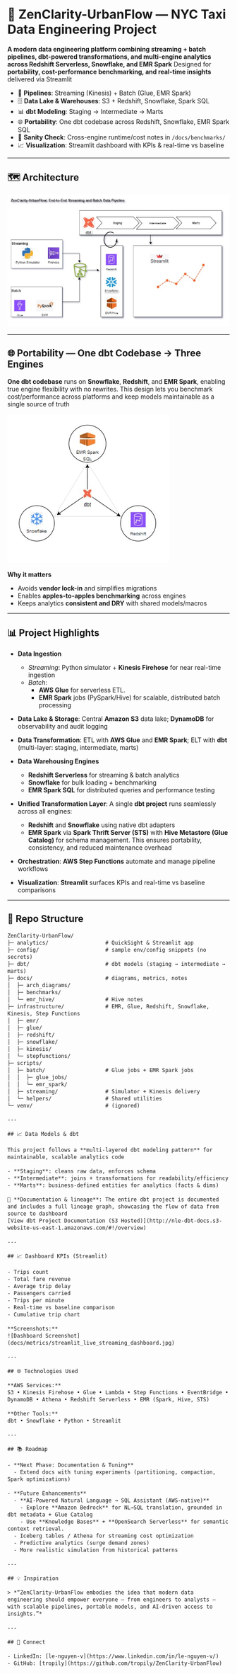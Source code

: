 # 🌆 ZenClarity-UrbanFlow — NYC Taxi Data Engineering Project

**A modern data engineering platform combining streaming + batch pipelines, dbt-powered transformations, and multi-engine analytics across Redshift Serverless, Snowflake, and EMR Spark**
Designed for **portability, cost-performance benchmarking, and real-time insights** delivered via Streamlit

- 🚖 **Pipelines**: Streaming (Kinesis) + Batch (Glue, EMR Spark)
- 🗄️ **Data Lake & Warehouses**: S3 + Redshift, Snowflake, Spark SQL
- 📊 **dbt Modeling**: Staging → Intermediate → Marts
- 🌐 **Portability**: One dbt codebase across Redshift, Snowflake, EMR Spark SQL
- 🧪 **Sanity Check**: Cross-engine runtime/cost notes in `/docs/benchmarks/`
- 📈 **Visualization**: Streamlit dashboard with KPIs & real-time vs baseline

---

## 🗺️ Architecture

![Architecture Diagram](docs/arch_diagrams/ZenClarity-UrbanFlow_architecture.jpg)

---

## 🌐 Portability — One dbt Codebase → Three Engines

**One dbt codebase** runs on **Snowflake**, **Redshift**, and **EMR Spark**, enabling true engine flexibility with no rewrites. This design lets you benchmark cost/performance across platforms and keep models maintainable as a single source of truth

![Portability Overview](docs/arch_diagrams/portability_overview.jpg)

**Why it matters**
- Avoids **vendor lock-in** and simplifies migrations
- Enables **apples-to-apples benchmarking** across engines
- Keeps analytics **consistent and DRY** with shared models/macros

---

## 📊 Project Highlights

- **Data Ingestion**
  - *Streaming*: Python simulator + **Kinesis Firehose** for near real-time ingestion
  - *Batch*:
    - **AWS Glue** for serverless ETL.
    - **EMR Spark** jobs (PySpark/Hive) for scalable, distributed batch processing

- **Data Lake & Storage**: Central **Amazon S3** data lake; **DynamoDB** for observability and audit logging

- **Data Transformation**: ETL with **AWS Glue** and **EMR Spark**; ELT with **dbt** (multi-layer: staging, intermediate, marts)

- **Data Warehousing Engines**
  - **Redshift Serverless** for streaming & batch analytics
  - **Snowflake** for bulk loading + benchmarking
  - **EMR Spark SQL** for distributed queries and performance testing

- **Unified Transformation Layer**: A single **dbt project** runs seamlessly across all engines:
  - **Redshift** and **Snowflake** using native dbt adapters
  - **EMR Spark** via **Spark Thrift Server (STS)** with **Hive Metastore (Glue Catalog)** for schema management.
  This ensures portability, consistency, and reduced maintenance overhead

- **Orchestration**: **AWS Step Functions** automate and manage pipeline workflows

- **Visualization**: **Streamlit** surfaces KPIs and real-time vs baseline comparisons

---

## 📂 Repo Structure


```text
ZenClarity-UrbanFlow/
├─ analytics/                  # QuickSight & Streamlit app
├─ config/                     # sample env/config snippets (no secrets)
├─ dbt/                        # dbt models (staging → intermediate → marts)
├─ docs/                       # diagrams, metrics, notes
│  ├─ arch_diagrams/
│  ├─ benchmarks/
│  └─ emr_hive/                # Hive notes
├─ infrastructure/             # EMR, Glue, Redshift, Snowflake, Kinesis, Step Functions
│  ├─ emr/
│  ├─ glue/
│  ├─ redshift/
│  ├─ snowflake/
│  ├─ kinesis/
│  └─ stepfunctions/
├─ scripts/
│  ├─ batch/                   # Glue jobs + EMR Spark jobs
│  │  ├─ glue_jobs/
│  │  └─ emr_spark/
│  ├─ streaming/               # Simulator + Kinesis delivery
│  └─ helpers/                 # Shared utilities
└─ venv/                       # (ignored)

---

## 📈 Data Models & dbt

This project follows a **multi-layered dbt modeling pattern** for maintainable, scalable analytics code

- **Staging**: cleans raw data, enforces schema
- **Intermediate**: joins + transformations for readability/efficiency
- **Marts**: business-defined entities for analytics (facts & dims)

📑 **Documentation & lineage**: The entire dbt project is documented and includes a full lineage graph, showcasing the flow of data from source to dashboard
[View dbt Project Documentation (S3 Hosted)](http://nle-dbt-docs.s3-website-us-east-1.amazonaws.com/#!/overview)

---

## 📈 Dashboard KPIs (Streamlit)

- Trips count
- Total fare revenue
- Average trip delay
- Passengers carried
- Trips per minute
- Real-time vs baseline comparison
- Cumulative trip chart

**Screenshots:**
![Dashboard Screenshot](docs/metrics/streamlit_live_streaming_dashboard.jpg)

---

## 🌐 Technologies Used

**AWS Services:**
S3 • Kinesis Firehose • Glue • Lambda • Step Functions • EventBridge • DynamoDB • Athena • Redshift Serverless • EMR (Spark, Hive, STS)

**Other Tools:**
dbt • Snowflake • Python • Streamlit

---

## 📚 Roadmap

- **Next Phase: Documentation & Tuning**
  - Extend docs with tuning experiments (partitioning, compaction, Spark optimizations)

- **Future Enhancements**
  - **AI-Powered Natural Language → SQL Assistant (AWS-native)**
    - Explore **Amazon Bedrock** for NL→SQL translation, grounded in dbt metadata + Glue Catalog
    - Use **Knowledge Bases** + **OpenSearch Serverless** for semantic context retrieval.
  - Iceberg tables / Athena for streaming cost optimization
  - Predictive analytics (surge demand zones)
  - More realistic simulation from historical patterns

---

## 💡 Inspiration

> *“ZenClarity-UrbanFlow embodies the idea that modern data engineering should empower everyone — from engineers to analysts — with scalable pipelines, portable models, and AI-driven access to insights.”*

---

## 🔗 Connect

- LinkedIn: [le-nguyen-v](https://www.linkedin.com/in/le-nguyen-v/)
- GitHub: [tropily](https://github.com/tropily/ZenClarity-UrbanFlow)
